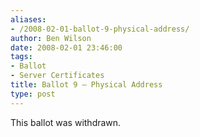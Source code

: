```yaml
---
aliases:
- /2008-02-01-ballot-9-physical-address/
author: Ben Wilson
date: 2008-02-01 23:46:00
tags:
- Ballot
- Server Certificates
title: Ballot 9 – Physical Address
type: post
---
```


This ballot was withdrawn.